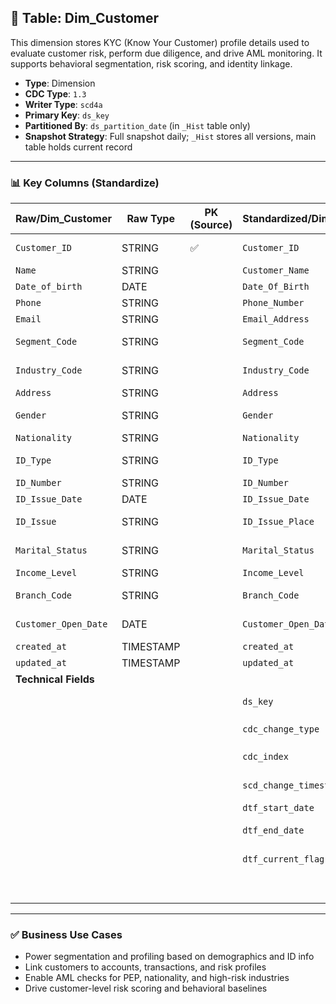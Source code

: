 ## 📜 Table: Dim_Customer

This dimension stores KYC (Know Your Customer) profile details used to evaluate customer risk, perform due diligence, and drive AML monitoring. It supports behavioral segmentation, risk scoring, and identity linkage.

- **Type**: Dimension  
- **CDC Type**: `1.3`  
- **Writer Type**: `scd4a`  
- **Primary Key**: `ds_key`  
- **Partitioned By**: `ds_partition_date` (in `_Hist` table only)  
- **Snapshot Strategy**: Full snapshot daily; `_Hist` stores all versions, main table holds current record

---

### 📊 Key Columns (Standardize)

| Raw/Dim_Customer      | Raw Type  | PK (Source) | Standardized/Dim_Customer   | Standardized Type | Standardized/Dim_Customer_Hist | Description                                         | PK  | Value of Technical Field            | Note                            |
|------------------------|-----------|-------------|-------------------------------|-------------------|----------------------------------|-----------------------------------------------------|-----|-------------------------------------|---------------------------------|
| `Customer_ID`          | STRING    | ✅          | `Customer_ID`                | STRING            | `Customer_ID`                    | Unique customer identifier                          |     |                                     | Natural key from source         |
| `Name`                 | STRING    |             | `Customer_Name`              | STRING            | `Customer_Name`                  | Full name of customer                               |     |                                     |                                 |
| `Date_of_birth`        | DATE      |             | `Date_Of_Birth`              | DATE              | `Date_Of_Birth`                  | Birthdate                                           |     |                                     |                                 |
| `Phone`                | STRING    |             | `Phone_Number`               | STRING            | `Phone_Number`                   | Contact number                                      |     |                                     |                                 |
| `Email`                | STRING    |             | `Email_Address`              | STRING            | `Email_Address`                  | Email address                                       |     |                                     |                                 |
| `Segment_Code`         | STRING    |             | `Segment_Code`               | STRING            | `Segment_Code`                   | Customer segmentation code                          |     |                                     | FK to `Dim_Customer_Segment`   |
| `Industry_Code`        | STRING    |             | `Industry_Code`              | STRING            | `Industry_Code`                  | Code of customer’s working industry                |     |                                     | FK to `Dim_Industry`           |
| `Address`              | STRING    |             | `Address`                    | STRING            | `Address`                        | Current address                                     |     |                                     |                                 |
| `Gender`               | STRING    |             | `Gender`                     | STRING            | `Gender`                         | Gender (e.g. MALE/FEMALE/OTHER)                     |     |                                     |                                 |
| `Nationality`          | STRING    |             | `Nationality`                | STRING            | `Nationality`                    | Country of citizenship                              |     |                                     |                                 |
| `ID_Type`              | STRING    |             | `ID_Type`                    | STRING            | `ID_Type`                        | Passport, National ID, etc.                         |     |                                     |                                 |
| `ID_Number`            | STRING    |             | `ID_Number`                  | STRING            | `ID_Number`                      | Official ID number                                  |     |                                     |                                 |
| `ID_Issue_Date`        | DATE      |             | `ID_Issue_Date`              | DATE              | `ID_Issue_Date`                  | Date ID was issued                                  |     |                                     |                                 |
| `ID_Issue`             | STRING    |             | `ID_Issue_Place`             | STRING            | `ID_Issue_Place`                 | Where the ID was issued                             |     |                                     |                                 |
| `Marital_Status`       | STRING    |             | `Marital_Status`             | STRING            | `Marital_Status`                 | Marital state (Single, Married, etc.)              |     |                                     |                                 |
| `Income_Level`         | STRING    |             | `Income_Level`               | STRING            | `Income_Level`                   | Income classification                              |     |                                     |                                 |
| `Branch_Code`          | STRING    |             | `Branch_Code`                | STRING            | `Branch_Code`                    | Customer onboarding branch                         |     |                                     | FK to `Dim_Branch`              |
| `Customer_Open_Date`   | DATE      |             | `Customer_Open_Date`         | DATE              | `Customer_Open_Date`             | Date customer was onboarded                         |     |                                     |                                 |
| `created_at`           | TIMESTAMP |             | `created_at`                 | TIMESTAMP         | `created_at`                     | First seen in source                                |     | From source                         |                                 |
| `updated_at`           | TIMESTAMP |             | `updated_at`                 | TIMESTAMP         | `updated_at`                     | Last update in source                               |     | From source                         |                                 |
| **Technical Fields**   |           |             |                               |                   |                                  |                                                     |     |                                     |                                 |
|                        |           |             | `ds_key`                     | STRING            | `ds_key`                         | Surrogate primary key in standardized table         | ✅  | `Customer_ID`                       | Required in Standardized zone   |
|                        |           |             | `cdc_change_type`            | STRING            | `cdc_change_type`                | CDC event type                                      |     | `'cdc_insert'` or `'cdc_update'`   | From CDC logic                  |
|                        |           |             | `cdc_index`                  | INT               | `cdc_index`                      | 1 = current, 0 = outdated                           |     | `1`                                 | Used for filtering              |
|                        |           |             | `scd_change_timestamp`       | TIMESTAMP         | `scd_change_timestamp`           | Timestamp of version                                |     | `updated_at` or job time           | Required for audit              |
|                        |           |             | `dtf_start_date`             | DATE              | `dtf_start_date`                 | Start of record validity                            |     | `ds_partition_date`                | For SCD tracking                |
|                        |           |             | `dtf_end_date`               | DATE              | `dtf_end_date`                   | End of record validity                              |     | `NULL`                             | NULL means still active         |
|                        |           |             | `dtf_current_flag`           | BOOLEAN           | `dtf_current_flag`               | Is this the current version?                        |     | `TRUE` or `FALSE`                  | Used in main & `_Hist`          |
|                        |           |             |           | STRING            | `ds_partition_date`              | Partition field (used only in `_Hist`)              |     | Job run date (`yyyy-MM-dd`)       | Only appears in `_Hist` table   |

---

### ✅ Business Use Cases

- Power segmentation and profiling based on demographics and ID info  
- Link customers to accounts, transactions, and risk profiles  
- Enable AML checks for PEP, nationality, and high-risk industries  
- Drive customer-level risk scoring and behavioral baselines